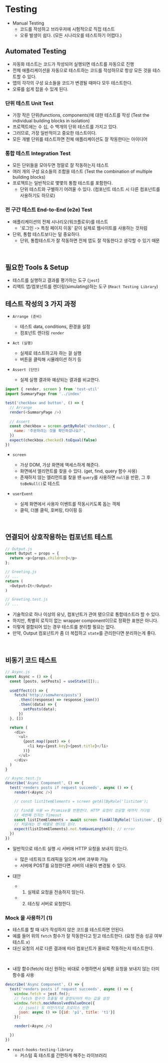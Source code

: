 # Testing

- Manual Testing
  - 코드를 작성하고 브라우저에 시험적으로 직접 테스트
  - 오류 발생이 쉽다. (모든 시나리오를 테스트하기 어렵다.)

## Automated Testing

- 자동화 테스트는 코드가 작성되어 실행되면 테스트를 자동으로 진행
- 전체 애플리케이션을 자동으로 테스트하는 코드를 작성하므로 항상 모든 것을 테스트할 수 있다.
- 앱의 각각의 구성 요소들을 코드가 변경될 때마다 모두 테스트한다.
- 오류를 쉽게 잡을 수 있게 된다.

### 단위 테스트 Unit Test

- 가장 작은 단위(functions, components)에 대한 테스트를 작성
(Test the individual building blocks in isolation)
- 프로젝트에는 수 십, 수 백개의 단위 테스트를 가지고 있다.
- 그러므로, 가장 일반적이고 중요한 테스트이다.
- 모든 개별 단위를 테스트하면 전체 애플리케이션도 잘 작동한다는 아이디어

### 통합 테스트 Integration Test

- 모든 단위들을 모아두면 정말로 잘 작동하는지 테스트
- 여러 개의 구성 요소들의 조합을 테스트
(Test the combination of multiple building blocks)
- 프로젝트는 일반적으로 몇몇의 통합 테스트를 포함한다.
  - 단위 테스트와 구별하기 어려울 수 있다. (컴포넌트 테스트 시 다른 컴포넌트를 사용하기도 하므로)

### 전 구간 테스트 End-to-End (e2e) Test

- 애플리케이션의 전체 시나리오(워크플로우)를 테스트
  - '로그인 -> 특정 페이지 이동' 같이 실제로 웹사이트를 사용하는 것처럼
- 단위, 통합 테스트보다는 덜 중요하다.
  - 단위, 통합테스트가 잘 작동하면 전체 앱도 잘 작동한다고 생각할 수 있기 때문

<br>

## 필요한 Tools & Setup

- 테스트를 실행하고 결과를 평가하는 도구 (`jest`)
- 리액트 앱/컴포넌트를 렌더링(simulating)하는 도구 (`React Testing Library`)

## 테스트 작성의 3 가지 과정

- `Arrange (준비)`
  - 테스트 data, conditions, 환경을 설정
  - 컴포넌트 렌더링 `render`

- `Act (실행)`
  - 실제로 테스트하고자 하는 걸 실행
  - 버튼을 클릭해 시뮬레이션 하기 등

- `Assert (단언)`
  - 실제 실행 결과와 예상되는 결과를 비교한다.

```js
import { render, screen } from 'test-util'
import SummaryPage from '../index'

test('checkbox and button', () => {
  // Arrange
  render(<SummaryPage />)
 
  // Assert
  const checkbox = screen.getByRole('checkbox', {
    name: '주문하려는 것을 확인하셨나요?',
  })
  expect(checkbox.checked).toEqual(false)
})
```

- `screen`
  - 가상 DOM, 가상 화면에 액세스하게 해준다.
  - 화면에서 엘리먼트를 찾을 수 있다. (get, find, query 함수 사용)
  - 존재하지 않는 엘리먼트를 찾을 떈 `query`를 사용하면 `null`을 반환, 그 후 `toBeNull()`로 테스트

- `userEvent`
  - 실제 화면에서 사용자 이벤트를 작동시키도록 돕는 객체
  - 클릭, 더블 클릭, 호버링, 타이핑 등

<br>

## 연결되어 상호작용하는 컴포넌트 테스트

```js
// Output.js
const Output = props = {
  return <p>{props.children}</p>
};

// Greeting.js
// ...
return (
  <Output>It</Output>
)

// Greeting.test.js
// ...
```

- 기술적으로 하나 이상의 유닛, 컴포넌트가 관여 됐으므로 통합테스트라 할 수 있다.
- 하지만, 특별히 로직이 없는 wrapper component이므로 정확한 표현은 아니다.
- 이렇게 결합되어 있는 경우 테스트를 분리할 필요는 없다.
- 만약, Output 컴포넌트카 좀 더 복잡하고 `state`를 관리한다면 분리하는게 좋다.

<br>

## 비동기 코드 테스트

```js
// Async.js
const Async = () => {
  const [posts, setPosts] = useState([]);;
  
  useEffect(() => {
    fetch('http://somwhere/posts')
      .then((response) => response.json())
      .then((data) => {
        setPosts(data);
      })
  }, [])

  return (
    <div>
      <ul>
        {post.map((post) => (
          <li key={post.key}>{post.title}</li>
        ))}
      </ul>
    </div>
  )
}

// Async.test.js
describe('Async Component', () => {
  test('renders posts if request succeeds', async () => {
    render(<Async />)

    // const listItemElements = screen getAllByRole('listitem');

    // find를 사용 => Promise를 반환한다. HTTP 요청이 성공할 때까지 기다림
    // 세번째 인자는 Timeout
    const listItemElements = await screen findAllByRole('listitem', {}, {});
    // 처음에는 빈 배열로 랜더링 된다.
    expect(listItemElements).not.toHaveLength(0); // error
  })
})
```

- 일반적으로 테스트 실행 시 서버에 HTTP 요청을 보내지 않는다.
  - 많은 네트워크 트래픽을 일으켜 서버 과부화 가능
  - 서버에 POST를 요청한다면 서버의 내용이 변경될 수 있다.

- 대안
  - 1. 실제로 요청을 전송하지 않는다.
  - 2. 테스팅 서버로 요청한다.

### Mock 을 사용하기 (1)

- 테스트를 할 때 내가 작성하지 않은 코드를 테스트하면 안된다.
- 예를 들어 위의 `fetch` 함수가 잘 작동한다고 믿고 테스트한다. (요청 전송 성공 여부 테스트 x)
- 대신 요청의 서로 다른 결과에 따라 컴포넌트가 올바로 작동하는지 테스트한다.
<br>

- 내장 함수(fetch) 대신 원하는 바대로 수행하면서 실제론 요청을 보내지 않는 더미 함수를 사용

```js
describe('Async Component', () => {
  test('renders posts if request succeeds', async () => {
    window.fetch = jest.fn();
    // fetch 함수가 호출될 때 결정되어야 하는 값을 설정
    window.fetch.mockResolvedValueOnce({
      // json() 도 마찬가지로 프로미스 반환
      json: async () => [{id: 'p1', title: 't1'}]
    });

    render(<Async />)

  })
})
```

- `react-hooks-testing-library`
  - 커스텀 훅 테스트를 간편하게 해주는 라이브러리